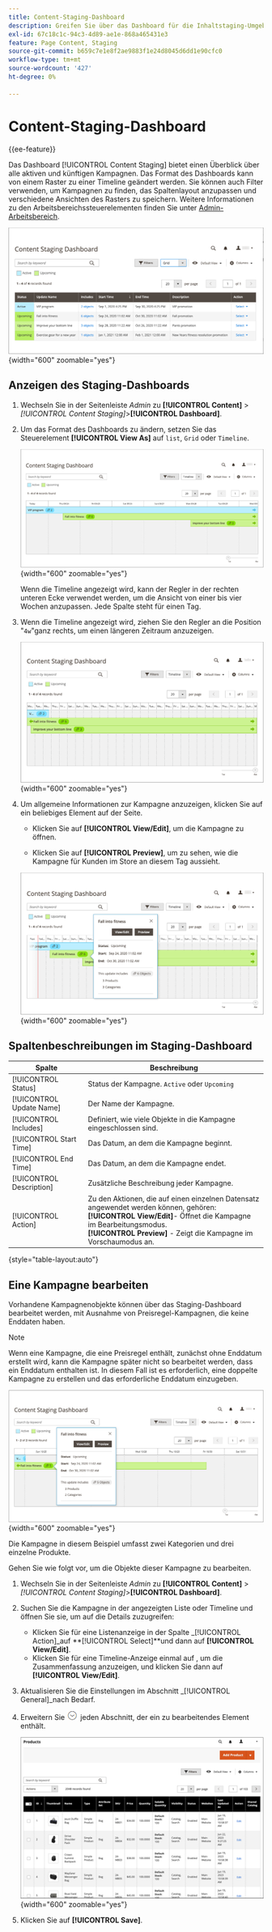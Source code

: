 ```yaml
---
title: Content-Staging-Dashboard
description: Greifen Sie über das Dashboard für die Inhaltstaging-Umgebung auf eine Übersicht aller aktiven und künftigen Kampagnen zu.
exl-id: 67c18c1c-94c3-4d89-ae1e-868a465431e3
feature: Page Content, Staging
source-git-commit: b659c7e1e8f2ae9883f1e24d8045d6dd1e90cfc0
workflow-type: tm+mt
source-wordcount: '427'
ht-degree: 0%

---
```


# Content-Staging-Dashboard

{{ee-feature}}

Das Dashboard [!UICONTROL Content Staging] bietet einen Überblick über alle aktiven und künftigen Kampagnen. Das Format des Dashboards kann von einem Raster zu einer Timeline geändert werden. Sie können auch Filter verwenden, um Kampagnen zu finden, das Spaltenlayout anzupassen und verschiedene Ansichten des Rasters zu speichern. Weitere Informationen zu den Arbeitsbereichssteuerelementen finden Sie unter [Admin-Arbeitsbereich](../getting-started/admin-workspace.md).

![Staging-Dashboard in der Rasteransicht](./assets/content-staging-grid-view.png){width="600" zoomable="yes"}

## Anzeigen des Staging-Dashboards

1. Wechseln Sie in der Seitenleiste _Admin_ zu **[!UICONTROL Content]** > _[!UICONTROL Content Staging]_>**[!UICONTROL Dashboard]**.

1. Um das Format des Dashboards zu ändern, setzen Sie das Steuerelement **[!UICONTROL View As]** auf `list`, `Grid` oder `Timeline`.

   ![Timeline-Ansicht](./assets/content-staging-dashboard-timeline.png){width="600" zoomable="yes"}

   Wenn die Timeline angezeigt wird, kann der Regler in der rechten unteren Ecke verwendet werden, um die Ansicht von einer bis vier Wochen anzupassen. Jede Spalte steht für einen Tag.

1. Wenn die Timeline angezeigt wird, ziehen Sie den Regler an die Position &quot;`4w`&quot;ganz rechts, um einen längeren Zeitraum anzuzeigen.

   ![Vierwöchige Ansicht](./assets/content-staging-timeline-4-week-view.png){width="600" zoomable="yes"}

1. Um allgemeine Informationen zur Kampagne anzuzeigen, klicken Sie auf ein beliebiges Element auf der Seite.

   - Klicken Sie auf **[!UICONTROL View/Edit]**, um die Kampagne zu öffnen.

   - Klicken Sie auf **[!UICONTROL Preview]**, um zu sehen, wie die Kampagne für Kunden im Store an diesem Tag aussieht.

   ![Kampagneninformationen](./assets/content-staging-campaign-info.png){width="600" zoomable="yes"}

## Spaltenbeschreibungen im Staging-Dashboard

| Spalte | Beschreibung |
|--- |--- |
| [!UICONTROL Status] | Status der Kampagne. `Active` oder `Upcoming` |
| [!UICONTROL Update Name] | Der Name der Kampagne. |
| [!UICONTROL Includes] | Definiert, wie viele Objekte in die Kampagne eingeschlossen sind. |
| [!UICONTROL Start Time] | Das Datum, an dem die Kampagne beginnt. |
| [!UICONTROL End Time] | Das Datum, an dem die Kampagne endet. |
| [!UICONTROL Description] | Zusätzliche Beschreibung jeder Kampagne. |
| [!UICONTROL Action] | Zu den Aktionen, die auf einen einzelnen Datensatz angewendet werden können, gehören:<br/>**[!UICONTROL View/Edit]**- Öffnet die Kampagne im Bearbeitungsmodus.<br/>**[!UICONTROL Preview]** - Zeigt die Kampagne im Vorschaumodus an. |

{style="table-layout:auto"}

## Eine Kampagne bearbeiten

Vorhandene Kampagnenobjekte können über das Staging-Dashboard bearbeitet werden, mit Ausnahme von Preisregel-Kampagnen, die keine Enddaten haben.

>[!NOTE]
>
>Wenn eine Kampagne, die eine Preisregel enthält, zunächst ohne Enddatum erstellt wird, kann die Kampagne später nicht so bearbeitet werden, dass ein Enddatum enthalten ist. In diesem Fall ist es erforderlich, eine doppelte Kampagne zu erstellen und das erforderliche Enddatum einzugeben.

![Kampagnendetails](./assets/content-staging-dashboard-view-edit.png){width="600" zoomable="yes"}

Die Kampagne in diesem Beispiel umfasst zwei Kategorien und drei einzelne Produkte.

Gehen Sie wie folgt vor, um die Objekte dieser Kampagne zu bearbeiten.

1. Wechseln Sie in der Seitenleiste _Admin_ zu **[!UICONTROL Content]** > _[!UICONTROL Content Staging]_>**[!UICONTROL Dashboard]**.

1. Suchen Sie die Kampagne in der angezeigten Liste oder Timeline und öffnen Sie sie, um auf die Details zuzugreifen:

   - Klicken Sie für eine Listenanzeige in der Spalte _[!UICONTROL Action]_auf **[!UICONTROL Select]**und dann auf **[!UICONTROL View/Edit]**.
   - Klicken Sie für eine Timeline-Anzeige einmal auf , um die Zusammenfassung anzuzeigen, und klicken Sie dann auf **[!UICONTROL View/Edit]**.

1. Aktualisieren Sie die Einstellungen im Abschnitt _[!UICONTROL General]_nach Bedarf.

1. Erweitern Sie ![Erweiterungsauswahl](../assets/icon-display-expand.png) jeden Abschnitt, der ein zu bearbeitendes Element enthält.

   ![Aktualisieren der zugewiesenen Produkte für ein Kampagnenelement](./assets/content-staging-campaign-edit-products.png){width="600" zoomable="yes"}

1. Klicken Sie auf **[!UICONTROL Save]**.
